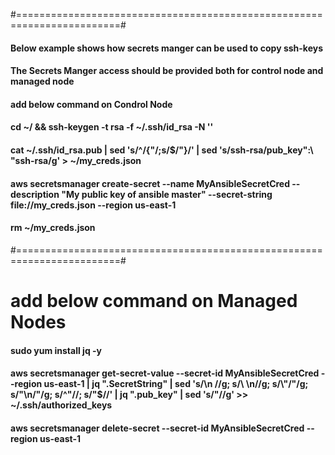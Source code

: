 #========================================================================#
#### Below example shows how secrets manger can be used to copy ssh-keys #
#### The Secrets Manger access should be provided both for control node and managed node #
#### add below command on Condrol Node #
#### cd ~/ && ssh-keygen -t rsa -f ~/.ssh/id_rsa -N ''
#### cat ~/.ssh/id_rsa.pub | sed 's/^/{"/;s/$/"}/' | sed 's/ssh-rsa/pub_key\":\ "ssh-rsa/g' > ~/my_creds.json
#### aws secretsmanager create-secret --name MyAnsibleSecretCred --description "My public key of ansible master" --secret-string file://my_creds.json --region us-east-1
#### rm ~/my_creds.json
#========================================================================#
# add below command on Managed Nodes #
#### sudo yum install jq -y
#### aws secretsmanager get-secret-value --secret-id MyAnsibleSecretCred --region us-east-1 | jq ".SecretString" | sed 's/\\n //g; s/\ \n//g; s/\\"/"/g; s/"\\n/"/g; s/^"//; s/"$//' | jq ".pub_key" | sed 's/\"//g' >> ~/.ssh/authorized_keys
#### aws secretsmanager delete-secret --secret-id MyAnsibleSecretCred --region us-east-1

